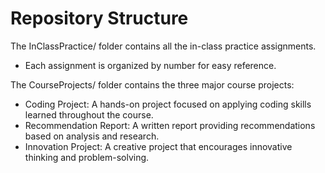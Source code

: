 # Repository Structure

The InClassPractice/ folder contains all the in-class practice assignments. 
- Each assignment is organized by number for easy reference.

The CourseProjects/ folder contains the three major course projects:
- Coding Project: A hands-on project focused on applying coding skills learned throughout the course.
- Recommendation Report: A written report providing recommendations based on analysis and research.
- Innovation Project: A creative project that encourages innovative thinking and problem-solving.
